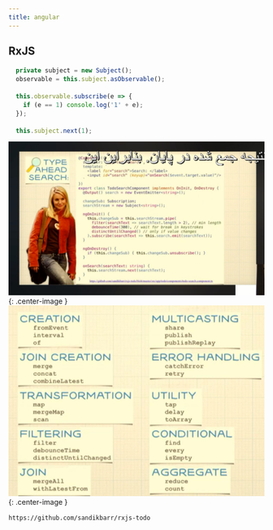 ```yaml
---
title: angular
---
```



## RxJS

```js
  private subject = new Subject();
  observable = this.subject.asObservable();

  this.observable.subscribe(e => {  
    if (e == 1) console.log('1' + e);
  });

  this.subject.next(1);
```


![image/textSearch](image/textSearch.PNG){: .center-image }
![image/Rxjs](image/Rxjs.PNG){: .center-image }

```link
https://github.com/sandikbarr/rxjs-todo
```